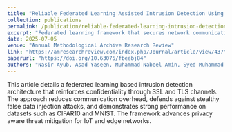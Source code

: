 ```yaml
---
title: "Reliable Federated Learning Assisted Intrusion Detection Using SSL/TLS"
collection: publications
permalink: /publication/reliable-federated-learning-intrusion-detection-2025
excerpt: "Federated learning framework that secures network communications with SSL/TLS while boosting intrusion detection accuracy and privacy."
date: 2025-07-05
venue: "Annual Methodological Archive Research Review"
link: "https://amresearchreview.com/index.php/Journal/article/view/437"
paperurl: "https://doi.org/10.63075/fbeebj84"
authors: "Nasir Ayub, Asad Yaseen, Muhammad Nabeel Amin, Syed Muhammad Rizwan, Irfan Farooq, Muhammad Zunnurain Hussain"
---
```


This article details a federated learning based intrusion detection architecture that reinforces confidentiality through SSL and TLS channels. The approach reduces communication overhead, defends against stealthy false data injection attacks, and demonstrates strong performance on datasets such as CIFAR10 and MNIST. The framework advances privacy aware threat mitigation for IoT and edge networks.
